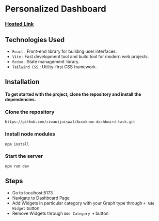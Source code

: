 # Personalized Dashboard
### [Hosted Link](https://accuknox-dashboard-task.netlify.app/)

 ## Technologies Used
* `React` : Front-end library for building user interfaces.
* `Vite` : Fast development tool and build tool for modern web projects.
* `Redux` : State management library.
* `Tailwind CSS` : Utility-first CSS framework.

## Installation
#### To get started with the project, clone the repository and install the dependencies.
### Clone the repository
`https://github.com/siwanijaiswal/Accuknox-dashboard-task.git`
### Install node modules
`npm install`
### Start the server
`npm run dev`

## Steps
* Go to localhost:5173
* Navigate to Dashboard Page
* Add Widgets in particular category with your Graph type through `+ Add Widget` button
* Remove Widgets through `Add Category +` button


